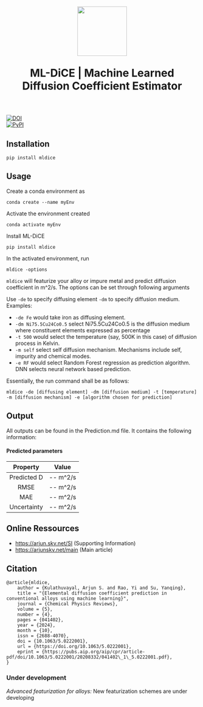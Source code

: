 <h1 align="center">
<img src="https://www.mzlab.co.in/frontend/img/team/logo_.svg" height="130">

ML-DiCE | Machine Learned Diffusion Coefficient Estimator
</h1>
<br>

[![DOI](https://zenodo.org/badge/DOI/update_soon.svg)](https://doi.org/10.1063/5.0222001)   
[![PyPI](https://img.shields.io/pypi/v/mldice/0.2.0)](https://pypi.org/project/mldice/)

## Installation

```
pip install mldice
```
## Usage

Create a conda environment as 

```
conda create --name myEnv
```
Activate the environment created
```
conda activate myEnv
```
Install ML-DiCE
```
pip install mldice
```
In the activated environment, run
```
mldice -options
```

`mldice` will featurize your alloy or impure metal and predict diffusion coefficient in m^2/s. The options can be set through following arguments

Use `-de` to specify diffusing element `-dm` to specify diffusion medium. Examples:

 * `-de Fe` would take iron as diffusing element.
 * `-dm Ni75.5Cu24Co0.5` select Ni75.5Cu24Co0.5 is the diffusion medium where constituent elements expressed as percentage 
 * `-t 500` would select the temperature (say, 500K in this case) of diffusion process in Kelvin.
 * `-m self` select self diffusion mechanism. Mechanisms include self, impurity and chemical modes. 
 * `-e RF` would select Random Forest regression as prediction algorithm. DNN selects neural network based prediction.

Essentially, the run command shall be as follows:
```
mldice -de [diffusing element] -dm [diffusion medium] -t [temperature] -m [diffusion mechanism] -e [algorithm chosen for prediction]
```


## Output

All outputs can be found in the Prediction.md file. It contains the following information:

#### Predicted parameters
|  Property   |    Value    |
|:-----------:|:-----------:|
| Predicted D | --    m^2/s |
|    RMSE     | --    m^2/s |
|     MAE     | --    m^2/s |
| Uncertainty | --    m^2/s |



## Online Ressources

* https://arjun.skv.net/SI (Supporting Information)
* https://arjunskv.net/main (Main article)


## Citation
```
@article{mldice,
    author = {Kulathuvayal, Arjun S. and Rao, Yi and Su, Yanqing},
    title = "{Elemental diffusion coefficient prediction in conventional alloys using machine learning}",
    journal = {Chemical Physics Reviews},
    volume = {5},
    number = {4},
    pages = {041402},
    year = {2024},
    month = {10},
    issn = {2688-4070},
    doi = {10.1063/5.0222001},
    url = {https://doi.org/10.1063/5.0222001},
    eprint = {https://pubs.aip.org/aip/cpr/article-pdf/doi/10.1063/5.0222001/20208332/041402\_1\_5.0222001.pdf},
}

```

### Under development

*Advanced featurization for alloys:* New featurization schemes are under developing


